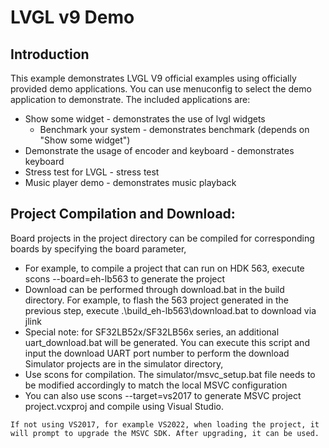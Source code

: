 # LVGL v9 Demo
## Introduction

This example demonstrates LVGL V9 official examples using officially provided demo applications.
You can use menuconfig to select the demo application to demonstrate. The included applications are:
- Show some widget - demonstrates the use of lvgl widgets
    - Benchmark your system - demonstrates benchmark (depends on "Show some widget")
- Demonstrate the usage of encoder and keyboard - demonstrates keyboard
- Stress test for LVGL - stress test
- Music player demo - demonstrates music playback

## Project Compilation and Download:
Board projects in the project directory can be compiled for corresponding boards by specifying the board parameter,
- For example, to compile a project that can run on HDK 563, execute scons --board=eh-lb563 to generate the project
- Download can be performed through download.bat in the build directory. For example, to flash the 563 project generated in the previous step, execute .\build_eh-lb563\download.bat to download via jlink
- Special note: for SF32LB52x/SF32LB56x series, an additional uart_download.bat will be generated. You can execute this script and input the download UART port number to perform the download
Simulator projects are in the simulator directory,
- Use scons for compilation. The simulator/msvc_setup.bat file needs to be modified accordingly to match the local MSVC configuration
- You can also use scons --target=vs2017 to generate MSVC project project.vcxproj and compile using Visual Studio.

```{note}
If not using VS2017, for example VS2022, when loading the project, it will prompt to upgrade the MSVC SDK. After upgrading, it can be used.
```